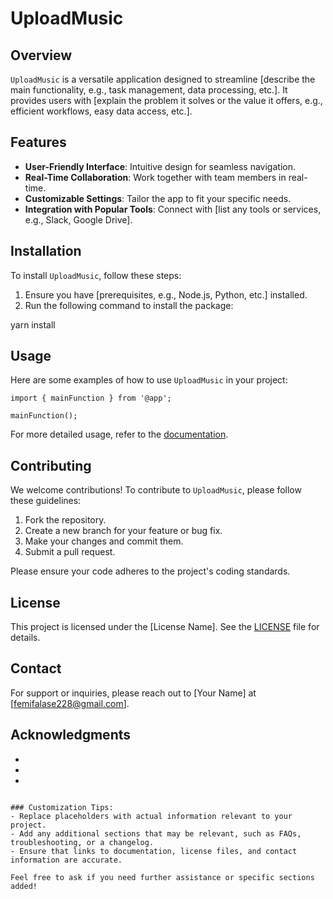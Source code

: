 <!-- @format -->

# UploadMusic

## Overview

`UploadMusic` is a versatile application designed to streamline [describe the main functionality, e.g., task management, data processing, etc.]. It provides users with [explain the problem it solves or the value it offers, e.g., efficient workflows, easy data access, etc.].

## Features

- **User-Friendly Interface**: Intuitive design for seamless navigation.
- **Real-Time Collaboration**: Work together with team members in real-time.
- **Customizable Settings**: Tailor the app to fit your specific needs.
- **Integration with Popular Tools**: Connect with [list any tools or services, e.g., Slack, Google Drive].

## Installation

To install `UploadMusic`, follow these steps:

1. Ensure you have [prerequisites, e.g., Node.js, Python, etc.] installed.
2. Run the following command to install the package:

yarn install

## Usage

Here are some examples of how to use `UploadMusic` in your project:

```
import { mainFunction } from '@app';

mainFunction();
```

For more detailed usage, refer to the [documentation](link-to-documentation).

## Contributing

We welcome contributions! To contribute to `UploadMusic`, please follow these guidelines:

1. Fork the repository.
2. Create a new branch for your feature or bug fix.
3. Make your changes and commit them.
4. Submit a pull request.

Please ensure your code adheres to the project's coding standards.

## License

This project is licensed under the [License Name]. See the [LICENSE](link-to-license-file) file for details.

## Contact

For support or inquiries, please reach out to [Your Name] at [femifalase228@gmail.com].

## Acknowledgments

- [Library/Tool 1]: [Description]
- [Library/Tool 2]: [Description]
- [Individual/Team]: [Contribution]

```

### Customization Tips:
- Replace placeholders with actual information relevant to your project.
- Add any additional sections that may be relevant, such as FAQs, troubleshooting, or a changelog.
- Ensure that links to documentation, license files, and contact information are accurate.

Feel free to ask if you need further assistance or specific sections added!
```
